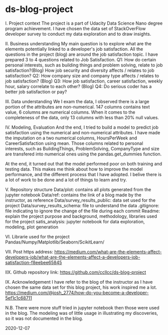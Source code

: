 # ds-blog-project
I. Project context
The project is a part of Udacity Data Science Nano degree program achievement.
I have chosen the data set of StackOverFlow developer survey to conduct my data exploration and to draw insights.

II. Business understanding
My main question is to explore what are the elements potentially linked to a developer's job satisfaction.
All the questions in the project (blog) are around the job satisfaction topic.
I have prepared 3 to 4 questions related to Job Satisfaction.
Q1:
How do certain personal interests, such as building things and problem solving, relate to job satisfaction?(Blog)
How job security and diversity affects / relates to job satisfaction?
Q2:
How company size and company type affects / relates to job satisfaction? (Blog)
Q3:
How job satisfaction, career satisfaction, weekly hour, salary correlate to each other? (Blog)
Q4:
Do serious coder has a better job satisfaction or pay?


III. Data understanding
We I exam the data, I observed there is a large portion of the attributes are non-numerical.
147 columns contains text value, 6 columns are numerical columns.
When it comes to the completeness of the data, only 13 columns with less than 20% null values.

IV. Modeling, Evaluation
And the end, I tried to build a model to predict job satisfaction using the numerical and non-numerical attributes.
I have made the imputation on a two numerical columns, HoursPerWeek and CareerSatisfaction using mean.
Those columns related to personal interests, such as BuildingThings, ProblemSolving, CompanyType and size are transfered into numerical ones using the pandas.get_dummies function.

At the end, it turned out that the model performed poor on both training and testing data.
This makes me think about how to improve the model performance, and the different process that I have adopted.
I belive there is a lot of work to be done and a lot of things to learn and try.


V. Repository structure
Data/plot: contains all plots generated from the jupyter notebook
Data/ref: contains the link of a blog made by the instructor, as reference
Data/survey_results_public: data set used for the project
Data/survey_results_schema: file to understand the data
.gitignore: file indicating to ignore the change of the file during each commit
Readme: explain the project purpose and background, methodology, libraries used for the project
satis_analysis: jupyter notebook for data exploration, modeling, plot generation

VI. Librarie used for the project
Pandas/Numpy/Matplotlib/Seaborn/ScikitLearn/

VII.
Post https address:
https://medium.com/what-are-the-elements-affect-developers-job/what-are-the-elements-affect-a-developers-job-satisfaction-f8eebee65845

IIX.
Github repository link:
https://github.com/ccllcc/ds-blog-project

IX. Acknowledgement
I have refer to the blog of the instructor as I have chosen the same data set for this blog project, his work inspired me a lot.
https://medium.com/@josh_2774/how-do-you-become-a-developer-5ef1c1c68711

N.B.
There were more stuff tried in jupyter notebook then those were used in the blog.
The modeling was of little usage in illustrating my discoveries, so it was not documented in the blog.

2020-12-07